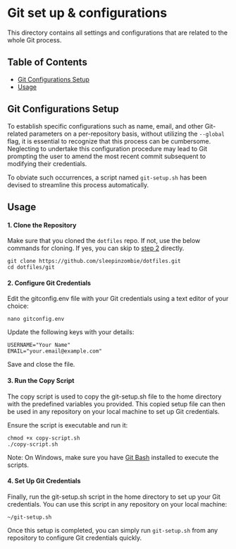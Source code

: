 # Git set up & configurations

This directory contains all settings and configurations that are related to the whole Git process.

## Table of Contents

- [Git Configurations Setup](#git-configurations-setup)
- [Usage](#usage)

## Git Configurations Setup

To establish specific configurations such as name, email, and other Git-related parameters on a per-repository basis, without utilizing the `--global` flag, it is essential to recognize that this process can be cumbersome. Neglecting to undertake this configuration procedure may lead to Git prompting the user to amend the most recent commit subsequent to modifying their credentials.

To obviate such occurrences, a script named `git-setup.sh` has been devised to streamline this process automatically.

## Usage

#### 1. Clone the Repository

Make sure that you cloned the `dotfiles` repo. If not, use the below commands for cloning. If yes, you can skip to [step 2](#2-configure-git-credentials) directly.

```
git clone https://github.com/sleepinzombie/dotfiles.git
cd dotfiles/git
```

#### 2. Configure Git Credentials

Edit the gitconfig.env file with your Git credentials using a text editor of your choice:

```
nano gitconfig.env
```

Update the following keys with your details:

```
USERNAME="Your Name"
EMAIL="your.email@example.com"
```

Save and close the file.

#### 3. Run the Copy Script

The copy script is used to copy the git-setup.sh file to the home directory with the predefined variables you provided. This copied setup file can then be used in any repository on your local machine to set up Git credentials.

Ensure the script is executable and run it:

```
chmod +x copy-script.sh
./copy-script.sh
```

Note: On Windows, make sure you have [Git Bash](https://gitforwindows.org/) installed to execute the scripts.

#### 4. Set Up Git Credentials

Finally, run the git-setup.sh script in the home directory to set up your Git credentials. You can use this script in any repository on your local machine:

```
~/git-setup.sh
```

Once this setup is completed, you can simply run `git-setup.sh` from any repository to configure Git credentials quickly.
